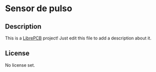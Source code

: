 # Sensor de pulso

## Description

This is a [LibrePCB](https://librepcb.org) project!
Just edit this file to add a description about it.

## License

No license set.
